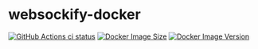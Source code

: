 # websockify-docker

[![GitHub Actions ci status](https://github.com/jwnmulder/websockify-docker/workflows/ci/badge.svg?branch=main)](https://github.com/jwnmulder/websockify-docker/actions/workflows/ci.yml?query=branch%3Amain)
[![Docker Image Size](https://img.shields.io/docker/image-size/jwnmulder/websockify.svg)](https://hub.docker.com/r/jwnmulder/websockify/)
[![Docker Image Version](https://img.shields.io/docker/v/jwnmulder/websockify.svg)](https://hub.docker.com/r/jwnmulder/websockify/)
